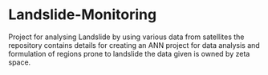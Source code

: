 # Landslide-Monitoring
Project for analysing Landslide by using various data from satellites
the repository contains details for creating an ANN project for data analysis and formulation of regions prone to landslide
the data given is owned by zeta space.
